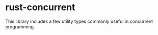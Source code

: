 # rust-concurrent
This library includes a few utility types commonly useful in concurrent programming. 
